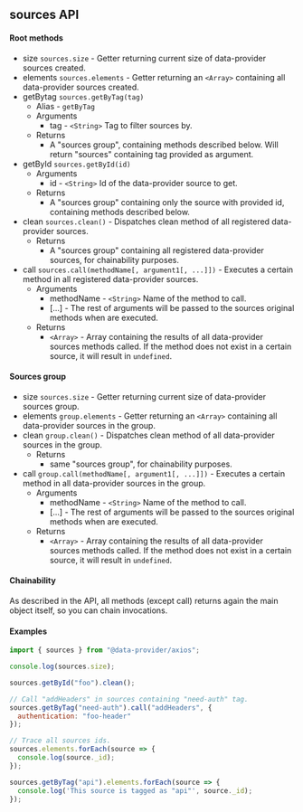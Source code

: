 ## sources API

#### Root methods

* size `sources.size` - Getter returning current size of data-provider sources created.
* elements `sources.elements` - Getter returning an `<Array>` containing all data-provider sources created.
* getBytag `sources.getByTag(tag)`
	* Alias - `getByTag`
	* Arguments
		* tag - `<String>` Tag to filter sources by.
	* Returns
		* A "sources group", containing methods described below. Will return "sources" containing tag provided as argument.
* getById `sources.getById(id)`
	* Arguments
		* id - `<String>` Id of the data-provider source to get.
	* Returns
		* A "sources group" containing only the source with provided id, containing methods described below.
* clean `sources.clean()` - Dispatches clean method of all registered data-provider sources.
	* Returns
		* A "sources group" containing all registered data-provider sources, for chainability purposes.
* call `sources.call(methodName[, argument1[, ...]])` - Executes a certain method in all registered data-provider sources.
	* Arguments
		* methodName - `<String>` Name of the method to call.
		* [...] - The rest of arguments will be passed to the sources original methods when are executed.
	* Returns
		* `<Array>` - Array containing the results of all data-provider sources methods called. If the method does not exist in a certain source, it will result in `undefined`.

#### Sources group

* size `sources.size` - Getter returning current size of data-provider sources group.
* elements `group.elements` - Getter returning an `<Array>` containing all data-provider sources in the group.
* clean `group.clean()` - Dispatches clean method of all data-provider sources in the group.
	* Returns
		* same "sources group", for chainability purposes.
* call `group.call(methodName[, argument1[, ...]])` - Executes a certain method in all data-provider sources in the group.
	* Arguments
		* methodName - `<String>` Name of the method to call.
		* [...] - The rest of arguments will be passed to the sources original methods when are executed.
	* Returns
		* `<Array>` - Array containing the results of all data-provider sources methods called. If the method does not exist in a certain source, it will result in `undefined`.

#### Chainability

As described in the API, all methods (except call) returns again the main object itself, so you can chain invocations.

#### Examples

```js
import { sources } from "@data-provider/axios";

console.log(sources.size);

sources.getById("foo").clean();

// Call "addHeaders" in sources containing "need-auth" tag.
sources.getByTag("need-auth").call("addHeaders", {
  authentication: "foo-header"
}); 

// Trace all sources ids.
sources.elements.forEach(source => {
  console.log(source._id);
});

sources.getByTag("api").elements.forEach(source => {
  console.log('This source is tagged as "api"', source._id);
});
```

